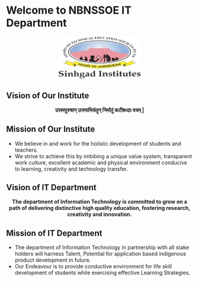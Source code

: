 <h1>Welcome to NBNSSOE IT Department</h1>
<center><img src="./instituteImage.png"></img></center>
<div>
    <h2>Vision of Our Institute</h2>
    <b><p align="center">उत्तमपुरुषान् उत्तमाभियंतॄन् निर्मातुं कटीबध्दाः वयम् |</p></b>
</div>
<div>
    <h2>Mission of Our Institute</h2>
    <ul>
        <li>We believe in and work for the holistic development of students and teachers.</li>
        <li>We strive to achieve this by imbibing a unique value system, transparent work culture, excellent academic and physical environment conducive to learning, creativity and technology transfer.</li>
    </ul>
</div>
<div>
    <h2>Vision of IT Department</h2>
    <b><p align="center">The department of Information Technology is committed to grow on a path of delivering distinctive high quality education, fostering research, creativity and innovation.</p></b>
</div>
<div>
    <h2>Mission of IT Department</h2>
    <ul>
        <li>The department of Information Technology in partnership with all stake holders will harness Talent, Potential for application based indigenous product development in future.</li>
        <li>Our Endeavour is to provide conductive environment for life skill development of students while exercising effective Learning Strategies.</li>
    </ul>
</div>
